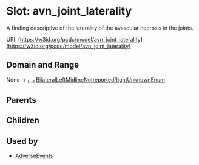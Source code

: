 
# Slot: avn_joint_laterality


A finding descriptive of the laterality of the avascular necrosis in the joints.

URI: [https://w3id.org/pcdc/model/avn_joint_laterality](https://w3id.org/pcdc/model/avn_joint_laterality)


## Domain and Range

None &#8594;  <sub>0..1</sub> [BilateralLeftMidlineNotreportedRightUnknownEnum](BilateralLeftMidlineNotreportedRightUnknownEnum.md)

## Parents


## Children


## Used by

 * [AdverseEvents](AdverseEvents.md)

